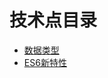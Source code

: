 # 技术点目录
- [数据类型](https://github.com/zchfeng/js-base/tree/master/pages/date-type)
- [ES6新特性](https://github.com/zchfeng/js-base/tree/master/pages/es6)
